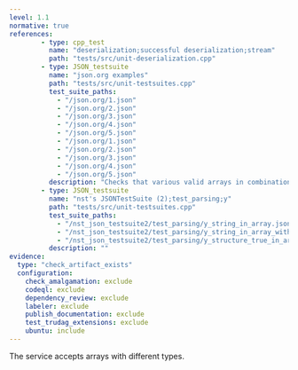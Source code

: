```yaml
---
level: 1.1
normative: true
references:
        - type: cpp_test
          name: "deserialization;successful deserialization;stream"
          path: "tests/src/unit-deserialization.cpp"
        - type: JSON_testsuite
          name: "json.org examples"
          path: "tests/src/unit-testsuites.cpp"
          test_suite_paths:
            - "/json.org/1.json"
            - "/json.org/2.json"
            - "/json.org/3.json"
            - "/json.org/4.json"
            - "/json.org/5.json"
            - "/json.org/1.json"
            - "/json.org/2.json"
            - "/json.org/3.json"
            - "/json.org/4.json"
            - "/json.org/5.json"
          description: "Checks that various valid arrays in combination with objects are accepted."
        - type: JSON_testsuite
          name: "nst's JSONTestSuite (2);test_parsing;y"
          path: "tests/src/unit-testsuites.cpp"
          test_suite_paths:
            - "/nst_json_testsuite2/test_parsing/y_string_in_array.json"
            - "/nst_json_testsuite2/test_parsing/y_string_in_array_with_leading_space.json"
            - "/nst_json_testsuite2/test_parsing/y_structure_true_in_array.json"
          description: ""
evidence:
  type: "check_artifact_exists"
  configuration:
    check_amalgamation: exclude
    codeql: exclude
    dependency_review: exclude
    labeler: exclude
    publish_documentation: exclude
    test_trudag_extensions: exclude
    ubuntu: include
---
```


The service accepts arrays with different types.